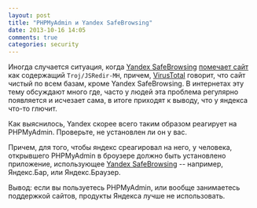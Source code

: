 ```yaml
---
layout: post
title: "PHPMyAdmin и Yandex SafeBrowsing"
date: 2013-10-16 14:05
comments: true
categories: security
---
```


Иногда случается ситуация, когда [Yandex SafeBrowsing](http://api.yandex.ru/safebrowsing/) [помечает сайт](http://www.yandex.com/infected?url=yandex.ru)  как содержащий `Troj/JSRedir-MH`, причем, [VirusTotal](https://www.virustotal.com/)  говорит, что сайт чистый по всем базам, кроме Yandex SafeBrowsing.
В интернетах эту тему обсуждают много где, часто у людей эта проблема регулярно появляется и исчезает сама, в итоге приходят к выводу, что у яндекса что-то глючит.

Как выяснилось, Yandex скорее всего таким образом реагирует на PHPMyAdmin. Проверьте, не установлен ли он у вас.

Причем, для того, чтобы яндекс среагировал на него, у человека, открывшего PHPMyAdmin в броузере должно быть установлено приложение, использующее [Yandex SafeBrowsing](http://api.yandex.ru/safebrowsing/) -- например, Яндекс.Бар, или Яндекс.Браузер.

Вывод: если вы пользуетесь PHPMyAdmin, или вообще занимаетесь поддержкой сайтов, продукты Яндекса лучше не использовать.
